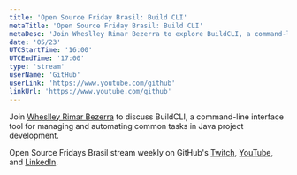 ```yaml
---
title: 'Open Source Friday Brasil: Build CLI'
metaTitle: 'Open Source Friday Brasil: Build CLI'
metaDesc: 'Join Wheslley Rimar Bezerra to explore BuildCLI, a command-line tool for managing Java project development.'
date: '05/23'
UTCStartTime: '16:00'
UTCEndTime: '17:00'
type: 'stream'
userName: 'GitHub'
userLink: 'https://www.youtube.com/github'
linkUrl: 'https://www.youtube.com/github'
---
```


Join [Wheslley Rimar Bezerra](https://github.com/wheslleyrimar) to discuss BuildCLI, a command-line interface tool for managing and automating common tasks in Java project development.

Open Source Fridays Brasil stream weekly on GitHub's [Twitch](https://www.twitch.tv/githubbrasil), [YouTube](https://github.com/youtube), and [LinkedIn](https://www.linkedin.com/company/githubbrasil).
